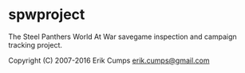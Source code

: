 # spwproject
The Steel Panthers World At War savegame inspection and campaign tracking project.

Copyright (C) 2007-2016 Erik Cumps <erik.cumps@gmail.com>


